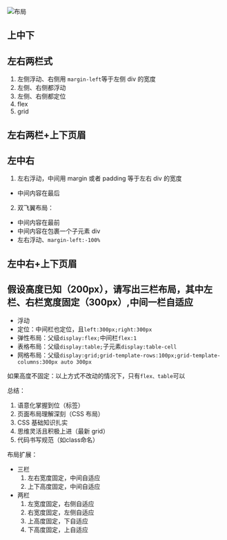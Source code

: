 ![布局](https://ws1.sinaimg.cn/large/006tKfTcgy1fpn5ow731vj318e0nydh6.jpg)

## 上中下

## 左右两栏式

1. 左侧浮动、右侧用 `margin-left`等于左侧 div 的宽度
2. 左侧、右侧都浮动
3. 左侧、右侧都定位
4. flex
5. grid

## 左右两栏+上下页眉

## 左中右

1. 左右浮动，中间用 margin 或者 padding 等于左右 div 的宽度
  - 中间内容在最后
2. 双飞翼布局：
  - 中间内容在最前
  - 中间内容在包裹一个子元素 div
  - 左右浮动、`margin-left:-100%`

## 左中右+上下页眉


## 假设高度已知（200px），请写出三栏布局，其中左栏、右栏宽度固定（300px）,中间一栏自适应

- 浮动
- 定位：中间栏也定位，且`left:300px;right:300px`
- 弹性布局：父级`display:flex;`中间栏`flex:1`
- 表格布局：父级`display:table;`子元素`display:table-cell`
- 网格布局：父级`display:grid;grid-template-rows:100px;grid-template-columns:300px auto 300px`

如果高度不固定：以上方式不改动的情况下，只有`flex、table`可以

总结：

1. 语意化掌握到位（标签）
2. 页面布局理解深刻（CSS 布局）
3. CSS 基础知识扎实
4. 思维灵活且积极上进（最新 grid）
5. 代码书写规范（如class命名）

布局扩展：

- 三栏
  1. 左右宽度固定，中间自适应
  2. 上下高度固定，中间自适应
- 两栏
  1. 左宽度固定，右侧自适应
  2. 右宽度固定，左侧自适应
  3. 上高度固定，下自适应
  4. 下高度固定，上自适应